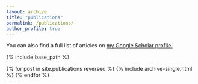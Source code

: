 ```yaml
---
layout: archive
title: "publications"
permalink: /publications/
author_profile: true
---
```


You can also find a full list of articles on <u><a href="https://scholar.google.com/citations?user=G7gmeXoAAAAJ&hl=en">my Google Scholar profile</a>.</u>

<!-- {% if author.googlescholar %}
  You can also find my articles on <u><a href="{{author.googlescholar}}">my Google Scholar profile</a>.</u>
{% endif %} -->

{% include base_path %}

{% for post in site.publications reversed %}
  {% include archive-single.html %}
{% endfor %}
